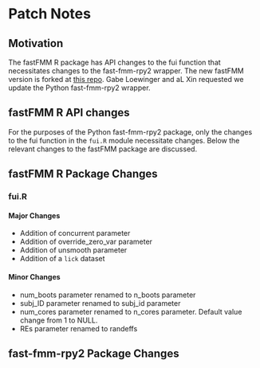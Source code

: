 # Patch Notes

## Motivation

The fastFMM R package has API changes to the fui function that necessitates changes to the fast-fmm-rpy2 wrapper. The new fastFMM version is forked at [this repo](https://github.com/awqx/fastFMM). Gabe Loewinger and aL Xin requested we update the Python fast-fmm-rpy2 wrapper.

## fastFMM R API changes

For the purposes of the Python fast-fmm-rpy2 package, only the changes to the fui function in the `fui.R` module necessitate changes. Below the relevant changes to the fastFMM package are discussed.

## fastFMM R Package Changes

### fui.R

#### Major Changes

- Addition of concurrent parameter
- Addition of override_zero_var parameter
- Addition of unsmooth parameter
- Addition of a `lick` dataset

#### Minor Changes

- num_boots parameter renamed to n_boots parameter
- subj_ID parameter renamed to subj_id parameter
- num_cores parameter renamed to n_cores parameter. Default value change from 1 to NULL.
- REs parameter renamed to randeffs

## fast-fmm-rpy2 Package Changes
